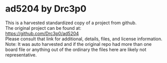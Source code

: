 
# ad5204 by Drc3p0  
This is a harvested standardized copy of a project from github.  
The original project can be found at:  
https://github.com/Drc3p0/ad5204  
Please consult that link for additional, details, files, and license information.  
Note: It was auto harvested and if the original repo had more than one board file or anything out of the ordinary the files here are likely not representative.  
    